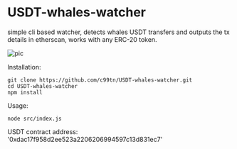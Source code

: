 # USDT-whales-watcher

simple cli based watcher, detects whales USDT transfers and outputs the tx details in etherscan, works with any ERC-20 token.


![pic](https://raw.githubusercontent.com/c99tn/USDT-whales-watcher/main/pic.png)


Installation: 

```
git clone https://github.com/c99tn/USDT-whales-watcher.git
cd USDT-whales-watcher
npm install
```

Usage:
```
node src/index.js
```

USDT contract address: '0xdac17f958d2ee523a2206206994597c13d831ec7'

